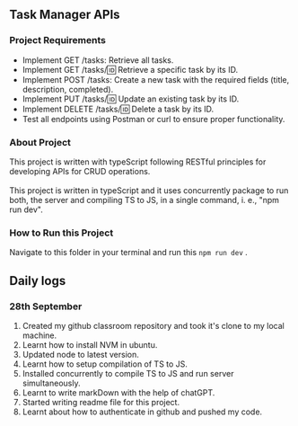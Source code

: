 ## Task Manager APIs

### Project Requirements

- Implement GET /tasks: Retrieve all tasks.
- Implement GET /tasks/:id: Retrieve a specific task by its ID.
- Implement POST /tasks: Create a new task with the required fields (title, description, completed).
- Implement PUT /tasks/:id: Update an existing task by its ID.
- Implement DELETE /tasks/:id: Delete a task by its ID.
- Test all endpoints using Postman or curl to ensure proper functionality.

### About Project

This project is written with typeScript following RESTful principles for developing APIs for CRUD operations. <br> <br>
This project is written in typeScript and it uses concurrently package to run both, the server and compiling TS to JS, in a single command, i. e., "npm run dev".

### How to Run this Project

Navigate to this folder in your terminal and run this `npm run dev` .

## Daily logs

### 28th September

1. Created my github classroom repository and took it's clone to my local machine.
2. Learnt how to install NVM in ubuntu.
3. Updated node to latest version.
4. Learnt how to setup compilation of TS to JS.
5. Installed concurrently to compile TS to JS and run server simultaneously.
6. Learnt to write markDown with the help of chatGPT.
7. Started writing readme file for this project.
8. Learnt about how to authenticate in github and pushed my code.
